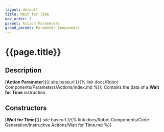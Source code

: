 ```yaml
---
layout: default
title: Wait for Time
nav_order: 7
parent: Action Parameters
grand_parent: Parameter Components
---
```


# **{{page.title}}**

## **Description**

[**Action Parameter**]({{ site.baseurl }}{% link docs/Robot Components/Parameters/Actions/index.md %})**:** Contains the data of a **Wait for Time** instruction.

## **Constructors**

[**Wait for Time**]({{ site.baseurl }}{% link docs/Robot Components/Code Generation/Instructive Actions/Wait for Time.md %})



